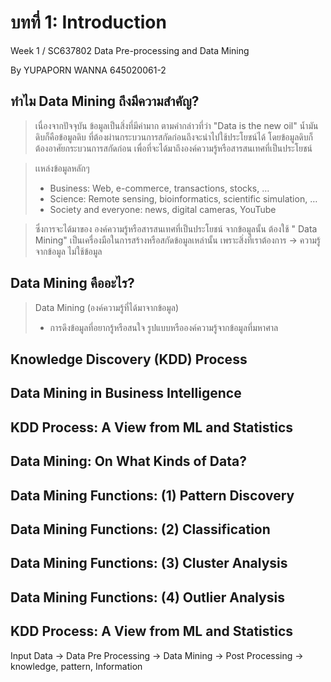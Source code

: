 # บทที่ 1: Introduction 
 Week 1 / SC637802 Data Pre-processing and Data Mining

By YUPAPORN WANNA 645020061-2

## ทำไม Data Mining ถึงมีความสำคัญ?
> เนื่องจากปัจจุบัน ข้อมูลเป็นสิ่งที่มีค่ามาก ตามคำกล่าวที่ว่า "Data is the new oil"  น้ำมันดิบก็คือข้อมูลดิบ ที่ต้องผ่านกระบวนการสกัดก่อนถึงจะนำไปใช้ประโยชน์ได้ โดยข้อมูลดิบก็ต้องอาศัยกระบวนการสกัดก่อน เพื่อที่จะได้มาถึงองค์ความรู้หรือสารสนเทศที่เป็นประโยชน์ 

> เเหล่งข้อมูลหลักๆ
> - Business: Web, e-commerce, transactions, stocks, … 
> - Science: Remote sensing, bioinformatics, scientific simulation, … 
> - Society and everyone: news, digital cameras, YouTube 

> ซึ่งการจะได้มาของ องค์ความรู้หรือสารสนเทศที่เป็นประโยชน์ จากข้อมูลนั้น ต้องใช้ " Data Mining" เป็นเครื่องมือในการสร้างหรือสกัดข้อมูลเหล่านั้น เพราะสิ่งที่เราต้องการ -> ความรู้จากข้อมูล ไม่ใช้ข้อมูล

## Data Mining คืออะไร?
> Data Mining (องค์ความรู้ที่ได้มาจากข้อมูล)
> - การดึงข้อมูลที่อยากรู้หรือสนใจ รูปแบบหรือองค์ความรู้จากข้อมูลที่มหาศาล
## Knowledge Discovery (KDD) Process

## Data Mining in Business Intelligence
## KDD Process: A View from ML and Statistics
## Data Mining: On What Kinds of Data?
## Data Mining Functions: (1) Pattern Discovery
## Data Mining Functions: (2) Classification
## Data Mining Functions: (3) Cluster Analysis
## Data Mining Functions: (4) Outlier Analysis


## KDD Process: A View from ML and Statistics
Input Data -> Data Pre Processing -> Data Mining -> Post Processing -> knowledge, pattern, Information
